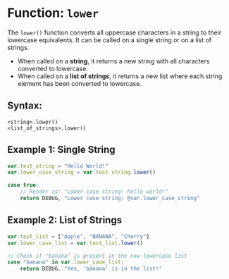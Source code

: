 # Function: `lower`

The `lower()` function converts all uppercase characters in a string to their lowercase equivalents. It can be called on a single string or on a list of strings.

- When called on a **string**, it returns a new string with all characters converted to lowercase.
- When called on a **list of strings**, it returns a new list where each string element has been converted to lowercase.

## Syntax:
```
<string>.lower()
<list_of_strings>.lower()
```

## Example 1: Single String
```javascript
var.test_string = "Hello World!"
var.lower_case_string = var.test_string.lower()

case true:
    // Render as: "Lower case string: hello world!"
    return DEBUG, "Lower case string: @var.lower_case_string"
```

## Example 2: List of Strings
```javascript
var.test_list = ["Apple", "BANANA", "Cherry"]
var.lower_case_list = var.test_list.lower()

// Check if "banana" is present in the new lowercase list
case "banana" in var.lower_case_list:
    return DEBUG, "Yes, 'banana' is in the list!"
```
